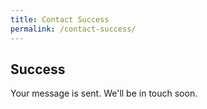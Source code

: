 ```yaml
---
title: Contact Success
permalink: /contact-success/
---
```


<h2>Success</h2>
<p class="subtext">Your message is sent. We'll be in touch soon.</p>
